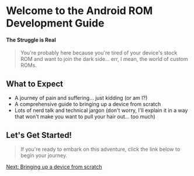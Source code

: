 **Welcome to the Android ROM Development Guide**
==============================================

#### The Struggle is Real

> You're probably here because you're tired of your device's stock ROM and want to join the dark side... err, I mean, the world of custom ROMs.

**What to Expect**
-----------------

* A journey of pain and suffering... just kidding (or am I?)
* A comprehensive guide to bringing up a device from scratch
* Lots of nerd talk and technical jargon (don't worry, I'll explain it in a way that won't make you want to pull your hair out... too much)

**Let's Get Started!**
----------------------

> If you're ready to embark on this adventure, click the link below to begin your journey.

[Next: Bringing up a device from scratch](./imy-bringup/Episode-1/bringup)